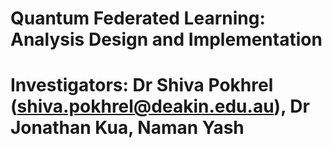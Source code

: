 # Quantum Federated Learning: Analysis Design and Implementation
# Investigators: Dr Shiva Pokhrel (shiva.pokhrel@deakin.edu.au), Dr Jonathan Kua, Naman Yash


